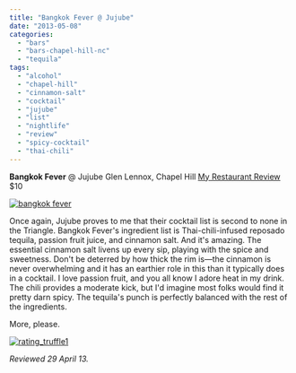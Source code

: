 ```yaml
---
title: "Bangkok Fever @ Jujube"
date: "2013-05-08"
categories: 
  - "bars"
  - "bars-chapel-hill-nc"
  - "tequila"
tags: 
  - "alcohol"
  - "chapel-hill"
  - "cinnamon-salt"
  - "cocktail"
  - "jujube"
  - "list"
  - "nightlife"
  - "review"
  - "spicy-cocktail"
  - "thai-chili"
---
```


**Bangkok Fever** @ Jujube Glen Lennox, Chapel Hill [My Restaurant Review](http://www.thegourmez.com/restaurants/review.php?id=6) $10

[![bangkok fever](http://s3.amazonaws.com/thegourmez-wpmedia/2013/05/bangkok-fever.jpg)](http://www.thegourmez.com/2013/05/bangkok-fever-jujube/bangkok-fever/)

Once again, Jujube proves to me that their cocktail list is second to none in the Triangle. Bangkok Fever's ingredient list is Thai-chili-infused reposado tequila, passion fruit juice, and cinnamon salt. And it's amazing. The essential cinnamon salt livens up every sip, playing with the spice and sweetness. Don't be deterred by how thick the rim is—the cinnamon is never overwhelming and it has an earthier role in this than it typically does in a cocktail. I love passion fruit, and you all know I adore heat in my drink. The chili provides a moderate kick, but I'd imagine most folks would find it pretty darn spicy. The tequila's punch is perfectly balanced with the rest of the ingredients.

More, please.

[![rating_truffle1](http://s3.amazonaws.com/thegourmez-wpmedia/2009/02/rating_truffle1.gif)](http://www.thegourmez.com/2009/02/silk-hope-winery-nc-traminette-2007/rating_truffle1/)

_Reviewed 29 April 13._
